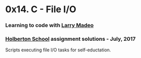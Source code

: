# 0x14. C - File I/O

### Learning to code with [Larry Madeo](https://twitter.com/larmalade)

### [Holberton School](https://www.holbertonschool.com) assignment solutions - July, 2017

Scripts executing file I/O tasks for self-eductation.
